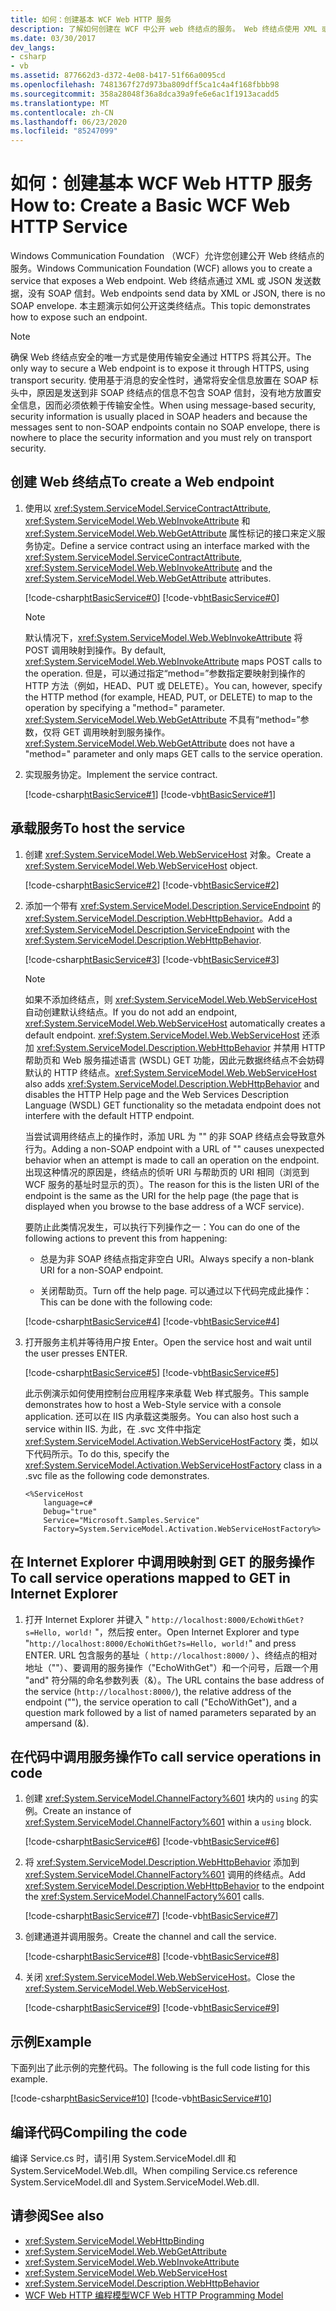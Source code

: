 ```yaml
---
title: 如何：创建基本 WCF Web HTTP 服务
description: 了解如何创建在 WCF 中公开 web 终结点的服务。 Web 终结点使用 XML 或 JSON 发送数据。 没有 SOAP 信封。
ms.date: 03/30/2017
dev_langs:
- csharp
- vb
ms.assetid: 877662d3-d372-4e08-b417-51f66a0095cd
ms.openlocfilehash: 7481367f27d973ba809dff5ca1c4a4f168fbbb98
ms.sourcegitcommit: 358a28048f36a8dca39a9fe6e6ac1f1913acadd5
ms.translationtype: MT
ms.contentlocale: zh-CN
ms.lasthandoff: 06/23/2020
ms.locfileid: "85247099"
---
```

# <a name="how-to-create-a-basic-wcf-web-http-service"></a><span data-ttu-id="2d478-105">如何：创建基本 WCF Web HTTP 服务</span><span class="sxs-lookup"><span data-stu-id="2d478-105">How to: Create a Basic WCF Web HTTP Service</span></span>

<span data-ttu-id="2d478-106">Windows Communication Foundation （WCF）允许您创建公开 Web 终结点的服务。</span><span class="sxs-lookup"><span data-stu-id="2d478-106">Windows Communication Foundation (WCF) allows you to create a service that exposes a Web endpoint.</span></span> <span data-ttu-id="2d478-107">Web 终结点通过 XML 或 JSON 发送数据，没有 SOAP 信封。</span><span class="sxs-lookup"><span data-stu-id="2d478-107">Web endpoints send data by XML or JSON, there is no SOAP envelope.</span></span> <span data-ttu-id="2d478-108">本主题演示如何公开这类终结点。</span><span class="sxs-lookup"><span data-stu-id="2d478-108">This topic demonstrates how to expose such an endpoint.</span></span>

> [!NOTE]
> <span data-ttu-id="2d478-109">确保 Web 终结点安全的唯一方式是使用传输安全通过 HTTPS 将其公开。</span><span class="sxs-lookup"><span data-stu-id="2d478-109">The only way to secure a Web endpoint is to expose it through HTTPS, using transport security.</span></span> <span data-ttu-id="2d478-110">使用基于消息的安全性时，通常将安全信息放置在 SOAP 标头中，原因是发送到非 SOAP 终结点的信息不包含 SOAP 信封，没有地方放置安全信息，因而必须依赖于传输安全性。</span><span class="sxs-lookup"><span data-stu-id="2d478-110">When using message-based security, security information is usually placed in SOAP headers and because the messages sent to non-SOAP endpoints contain no SOAP envelope, there is nowhere to place the security information and you must rely on transport security.</span></span>

## <a name="to-create-a-web-endpoint"></a><span data-ttu-id="2d478-111">创建 Web 终结点</span><span class="sxs-lookup"><span data-stu-id="2d478-111">To create a Web endpoint</span></span>

1. <span data-ttu-id="2d478-112">使用以 <xref:System.ServiceModel.ServiceContractAttribute>, <xref:System.ServiceModel.Web.WebInvokeAttribute> 和 <xref:System.ServiceModel.Web.WebGetAttribute> 属性标记的接口来定义服务协定。</span><span class="sxs-lookup"><span data-stu-id="2d478-112">Define a service contract using an interface marked with the <xref:System.ServiceModel.ServiceContractAttribute>, <xref:System.ServiceModel.Web.WebInvokeAttribute> and the <xref:System.ServiceModel.Web.WebGetAttribute> attributes.</span></span>

     [!code-csharp[htBasicService#0](~/samples/snippets/csharp/VS_Snippets_CFX/htbasicservice/cs/service.cs#0)]
     [!code-vb[htBasicService#0](~/samples/snippets/visualbasic/VS_Snippets_CFX/htbasicservice/vb/service.vb#0)]

    > [!NOTE]
    > <span data-ttu-id="2d478-113">默认情况下，<xref:System.ServiceModel.Web.WebInvokeAttribute> 将 POST 调用映射到操作。</span><span class="sxs-lookup"><span data-stu-id="2d478-113">By default, <xref:System.ServiceModel.Web.WebInvokeAttribute> maps POST calls to the operation.</span></span> <span data-ttu-id="2d478-114">但是，可以通过指定“method=”参数指定要映射到操作的 HTTP 方法（例如，HEAD、PUT 或 DELETE）。</span><span class="sxs-lookup"><span data-stu-id="2d478-114">You can, however, specify the HTTP method (for example, HEAD, PUT, or DELETE) to map to the operation by specifying a "method=" parameter.</span></span> <span data-ttu-id="2d478-115"><xref:System.ServiceModel.Web.WebGetAttribute> 不具有“method=”参数，仅将 GET 调用映射到服务操作。</span><span class="sxs-lookup"><span data-stu-id="2d478-115"><xref:System.ServiceModel.Web.WebGetAttribute> does not have a "method=" parameter and only maps GET calls to the service operation.</span></span>

2. <span data-ttu-id="2d478-116">实现服务协定。</span><span class="sxs-lookup"><span data-stu-id="2d478-116">Implement the service contract.</span></span>

     [!code-csharp[htBasicService#1](~/samples/snippets/csharp/VS_Snippets_CFX/htbasicservice/cs/service.cs#1)]
     [!code-vb[htBasicService#1](~/samples/snippets/visualbasic/VS_Snippets_CFX/htbasicservice/vb/service.vb#1)]

## <a name="to-host-the-service"></a><span data-ttu-id="2d478-117">承载服务</span><span class="sxs-lookup"><span data-stu-id="2d478-117">To host the service</span></span>

1. <span data-ttu-id="2d478-118">创建 <xref:System.ServiceModel.Web.WebServiceHost> 对象。</span><span class="sxs-lookup"><span data-stu-id="2d478-118">Create a <xref:System.ServiceModel.Web.WebServiceHost> object.</span></span>

     [!code-csharp[htBasicService#2](~/samples/snippets/csharp/VS_Snippets_CFX/htbasicservice/cs/service.cs#2)]
     [!code-vb[htBasicService#2](~/samples/snippets/visualbasic/VS_Snippets_CFX/htbasicservice/vb/service.vb#2)]

2. <span data-ttu-id="2d478-119">添加一个带有 <xref:System.ServiceModel.Description.ServiceEndpoint> 的 <xref:System.ServiceModel.Description.WebHttpBehavior>。</span><span class="sxs-lookup"><span data-stu-id="2d478-119">Add a <xref:System.ServiceModel.Description.ServiceEndpoint> with the <xref:System.ServiceModel.Description.WebHttpBehavior>.</span></span>

     [!code-csharp[htBasicService#3](~/samples/snippets/csharp/VS_Snippets_CFX/htbasicservice/cs/service.cs#3)]
     [!code-vb[htBasicService#3](~/samples/snippets/visualbasic/VS_Snippets_CFX/htbasicservice/vb/service.vb#3)]

    > [!NOTE]
    > <span data-ttu-id="2d478-120">如果不添加终结点，则 <xref:System.ServiceModel.Web.WebServiceHost> 自动创建默认终结点。</span><span class="sxs-lookup"><span data-stu-id="2d478-120">If you do not add an endpoint, <xref:System.ServiceModel.Web.WebServiceHost> automatically creates a default endpoint.</span></span> <span data-ttu-id="2d478-121"><xref:System.ServiceModel.Web.WebServiceHost> 还添加 <xref:System.ServiceModel.Description.WebHttpBehavior> 并禁用 HTTP 帮助页和 Web 服务描述语言 (WSDL) GET 功能，因此元数据终结点不会妨碍默认的 HTTP 终结点。</span><span class="sxs-lookup"><span data-stu-id="2d478-121"><xref:System.ServiceModel.Web.WebServiceHost> also adds <xref:System.ServiceModel.Description.WebHttpBehavior> and disables the HTTP Help page and the Web Services Description Language (WSDL) GET functionality so the metadata endpoint does not interfere with the default HTTP endpoint.</span></span>
    >
    >  <span data-ttu-id="2d478-122">当尝试调用终结点上的操作时，添加 URL 为 "" 的非 SOAP 终结点会导致意外行为。</span><span class="sxs-lookup"><span data-stu-id="2d478-122">Adding a non-SOAP endpoint with a URL of "" causes unexpected behavior when an attempt is made to call an operation on the endpoint.</span></span> <span data-ttu-id="2d478-123">出现这种情况的原因是，终结点的侦听 URI 与帮助页的 URI 相同（浏览到 WCF 服务的基址时显示的页）。</span><span class="sxs-lookup"><span data-stu-id="2d478-123">The reason for this is the listen URI of the endpoint is the same as the URI for the help page (the page that is displayed when you browse to the base address of a WCF service).</span></span>

     <span data-ttu-id="2d478-124">要防止此类情况发生，可以执行下列操作之一：</span><span class="sxs-lookup"><span data-stu-id="2d478-124">You can do one of the following actions to prevent this from happening:</span></span>

    - <span data-ttu-id="2d478-125">总是为非 SOAP 终结点指定非空白 URI。</span><span class="sxs-lookup"><span data-stu-id="2d478-125">Always specify a non-blank URI for a non-SOAP endpoint.</span></span>

    - <span data-ttu-id="2d478-126">关闭帮助页。</span><span class="sxs-lookup"><span data-stu-id="2d478-126">Turn off the help page.</span></span> <span data-ttu-id="2d478-127">可以通过以下代码完成此操作：</span><span class="sxs-lookup"><span data-stu-id="2d478-127">This can be done with the following code:</span></span>

     [!code-csharp[htBasicService#4](~/samples/snippets/csharp/VS_Snippets_CFX/htbasicservice/cs/snippets.cs#4)]
     [!code-vb[htBasicService#4](~/samples/snippets/visualbasic/VS_Snippets_CFX/htbasicservice/vb/snippets.vb#4)]

3. <span data-ttu-id="2d478-128">打开服务主机并等待用户按 Enter。</span><span class="sxs-lookup"><span data-stu-id="2d478-128">Open the service host and wait until the user presses ENTER.</span></span>

     [!code-csharp[htBasicService#5](~/samples/snippets/csharp/VS_Snippets_CFX/htbasicservice/cs/snippets.cs#5)]
     [!code-vb[htBasicService#5](~/samples/snippets/visualbasic/VS_Snippets_CFX/htbasicservice/vb/snippets.vb#5)]

     <span data-ttu-id="2d478-129">此示例演示如何使用控制台应用程序来承载 Web 样式服务。</span><span class="sxs-lookup"><span data-stu-id="2d478-129">This sample demonstrates how to host a Web-Style service with a console application.</span></span> <span data-ttu-id="2d478-130">还可以在 IIS 内承载这类服务。</span><span class="sxs-lookup"><span data-stu-id="2d478-130">You can also host such a service within IIS.</span></span> <span data-ttu-id="2d478-131">为此，在 .svc 文件中指定 <xref:System.ServiceModel.Activation.WebServiceHostFactory> 类，如以下代码所示。</span><span class="sxs-lookup"><span data-stu-id="2d478-131">To do this, specify the <xref:System.ServiceModel.Activation.WebServiceHostFactory> class in a .svc file as the following code demonstrates.</span></span>

    ```text
    <%ServiceHost
        language=c#
        Debug="true"
        Service="Microsoft.Samples.Service"
        Factory=System.ServiceModel.Activation.WebServiceHostFactory%>
    ```

## <a name="to-call-service-operations-mapped-to-get-in-internet-explorer"></a><span data-ttu-id="2d478-132">在 Internet Explorer 中调用映射到 GET 的服务操作</span><span class="sxs-lookup"><span data-stu-id="2d478-132">To call service operations mapped to GET in Internet Explorer</span></span>

1. <span data-ttu-id="2d478-133">打开 Internet Explorer 并键入 " `http://localhost:8000/EchoWithGet?s=Hello, world!` "，然后按 enter。</span><span class="sxs-lookup"><span data-stu-id="2d478-133">Open Internet Explorer and type "`http://localhost:8000/EchoWithGet?s=Hello, world!`" and press ENTER.</span></span> <span data-ttu-id="2d478-134">URL 包含服务的基址（ `http://localhost:8000/` ）、终结点的相对地址（""）、要调用的服务操作（"EchoWithGet"）和一个问号，后跟一个用 "and" 符分隔的命名参数列表（&）。</span><span class="sxs-lookup"><span data-stu-id="2d478-134">The URL contains the base address of the service (`http://localhost:8000/`), the relative address of the endpoint (""), the service operation to call ("EchoWithGet"), and a question mark followed by a list of named parameters separated by an ampersand (&).</span></span>

## <a name="to-call-service-operations-in-code"></a><span data-ttu-id="2d478-135">在代码中调用服务操作</span><span class="sxs-lookup"><span data-stu-id="2d478-135">To call service operations in code</span></span>

1. <span data-ttu-id="2d478-136">创建 <xref:System.ServiceModel.ChannelFactory%601> 块内的 `using` 的实例。</span><span class="sxs-lookup"><span data-stu-id="2d478-136">Create an instance of <xref:System.ServiceModel.ChannelFactory%601> within a `using` block.</span></span>

     [!code-csharp[htBasicService#6](~/samples/snippets/csharp/VS_Snippets_CFX/htbasicservice/cs/service.cs#6)]
     [!code-vb[htBasicService#6](~/samples/snippets/visualbasic/VS_Snippets_CFX/htbasicservice/vb/service.vb#6)]

2. <span data-ttu-id="2d478-137">将 <xref:System.ServiceModel.Description.WebHttpBehavior> 添加到 <xref:System.ServiceModel.ChannelFactory%601> 调用的终结点。</span><span class="sxs-lookup"><span data-stu-id="2d478-137">Add <xref:System.ServiceModel.Description.WebHttpBehavior> to the endpoint the <xref:System.ServiceModel.ChannelFactory%601> calls.</span></span>

     [!code-csharp[htBasicService#7](~/samples/snippets/csharp/VS_Snippets_CFX/htbasicservice/cs/service.cs#7)]
     [!code-vb[htBasicService#7](~/samples/snippets/visualbasic/VS_Snippets_CFX/htbasicservice/vb/service.vb#7)]

3. <span data-ttu-id="2d478-138">创建通道并调用服务。</span><span class="sxs-lookup"><span data-stu-id="2d478-138">Create the channel and call the service.</span></span>

     [!code-csharp[htBasicService#8](~/samples/snippets/csharp/VS_Snippets_CFX/htbasicservice/cs/service.cs#8)]
     [!code-vb[htBasicService#8](~/samples/snippets/visualbasic/VS_Snippets_CFX/htbasicservice/vb/service.vb#8)]

4. <span data-ttu-id="2d478-139">关闭 <xref:System.ServiceModel.Web.WebServiceHost>。</span><span class="sxs-lookup"><span data-stu-id="2d478-139">Close the <xref:System.ServiceModel.Web.WebServiceHost>.</span></span>

     [!code-csharp[htBasicService#9](~/samples/snippets/csharp/VS_Snippets_CFX/htbasicservice/cs/service.cs#9)]
     [!code-vb[htBasicService#9](~/samples/snippets/visualbasic/VS_Snippets_CFX/htbasicservice/vb/service.vb#9)]

## <a name="example"></a><span data-ttu-id="2d478-140">示例</span><span class="sxs-lookup"><span data-stu-id="2d478-140">Example</span></span>

<span data-ttu-id="2d478-141">下面列出了此示例的完整代码。</span><span class="sxs-lookup"><span data-stu-id="2d478-141">The following is the full code listing for this example.</span></span>

[!code-csharp[htBasicService#10](~/samples/snippets/csharp/VS_Snippets_CFX/htbasicservice/cs/service.cs#10)]
[!code-vb[htBasicService#10](~/samples/snippets/visualbasic/VS_Snippets_CFX/htbasicservice/vb/service.vb#10)]

## <a name="compiling-the-code"></a><span data-ttu-id="2d478-142">编译代码</span><span class="sxs-lookup"><span data-stu-id="2d478-142">Compiling the code</span></span>

<span data-ttu-id="2d478-143">编译 Service.cs 时，请引用 System.ServiceModel.dll 和 System.ServiceModel.Web.dll。</span><span class="sxs-lookup"><span data-stu-id="2d478-143">When compiling Service.cs reference System.ServiceModel.dll and System.ServiceModel.Web.dll.</span></span>

## <a name="see-also"></a><span data-ttu-id="2d478-144">请参阅</span><span class="sxs-lookup"><span data-stu-id="2d478-144">See also</span></span>

- <xref:System.ServiceModel.WebHttpBinding>
- <xref:System.ServiceModel.Web.WebGetAttribute>
- <xref:System.ServiceModel.Web.WebInvokeAttribute>
- <xref:System.ServiceModel.Web.WebServiceHost>
- <xref:System.ServiceModel.Description.WebHttpBehavior>
- [<span data-ttu-id="2d478-145">WCF Web HTTP 编程模型</span><span class="sxs-lookup"><span data-stu-id="2d478-145">WCF Web HTTP Programming Model</span></span>](wcf-web-http-programming-model.md)
